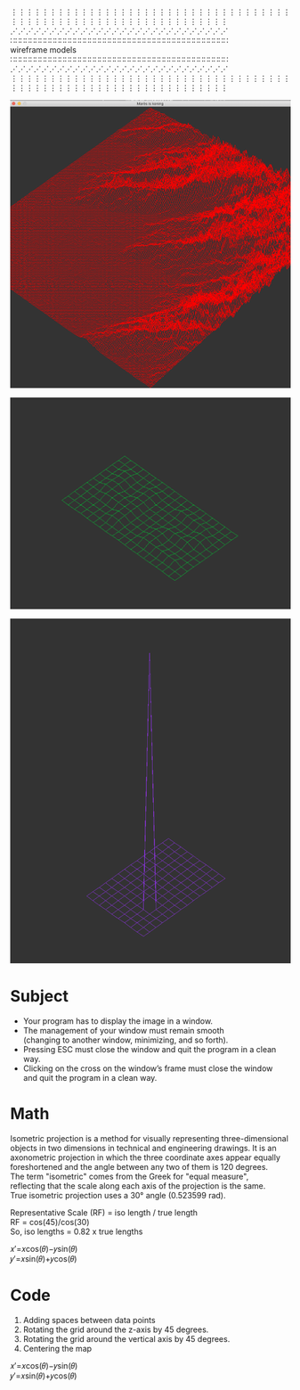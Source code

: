 ⋮⋮⋮⋮⋮⋮⋮⋮⋮⋮⋮⋮⋮⋮⋮⋮⋮⋮⋮⋮⋮⋮⋮⋮⋮⋮⋮⋮⋮⋮⋮⋮⋮⋮⋮⋮⋮⋮⋮⋮⋮⋮⋮⋮⋮⋮⋮⋮⋮⋮⋮⋮⋮⋮⋮⋮⋮⋮⋮⋮⋮⋮⋮⋮  
⋰⋰⋰⋰⋰⋰⋰⋰⋰⋰⋰⋰⋰⋰⋰⋰⋰⋰⋰⋰⋰⋰⋰⋰⋰⋰⋰⋰  
∷∷∷∷∷∷∷∷∷∷∷∷∷∷∷∷∷∷∷∷∷∷∷∷∷∷∷∷∷∷∷∷∷∷∷∷∷∷∷∷∷∷∷∷  
               wireframe models              
∷∷∷∷∷∷∷∷∷∷∷∷∷∷∷∷∷∷∷∷∷∷∷∷∷∷∷∷∷∷∷∷∷∷∷∷∷∷∷∷∷∷∷∷  
⋰⋰⋰⋰⋰⋰⋰⋰⋰⋰⋰⋰⋰⋰⋰⋰⋰⋰⋰⋰⋰⋰⋰⋰⋰⋰⋰⋰  
⋮⋮⋮⋮⋮⋮⋮⋮⋮⋮⋮⋮⋮⋮⋮⋮⋮⋮⋮⋮⋮⋮⋮⋮⋮⋮⋮⋮⋮⋮⋮⋮⋮⋮⋮⋮⋮⋮⋮⋮⋮⋮⋮⋮⋮⋮⋮⋮⋮⋮⋮⋮⋮⋮⋮⋮⋮⋮⋮⋮⋮⋮⋮⋮  

![Alt text](Pictures/fdf1.png "fdf1")

![Alt text](Pictures/fdf2.png "fdf2")

![Alt text](Pictures/fdf3.png "fdf3")
 
# Subject 
- Your program has to display the image in a window.  
- The management of your window must remain smooth  
(changing to another window, minimizing, and so forth).  
- Pressing ESC must close the window and quit the program in a clean way.  
- Clicking on the cross on the window’s frame must close the window  
and quit the program in a clean way.  
  
  
# Math 
Isometric projection is a method for visually representing three-dimensional  
objects in two dimensions in technical and engineering drawings. It is an   
axonometric projection in which the three coordinate axes appear equally   
foreshortened and the angle between any two of them is 120 degrees.  
The term "isometric" comes from the Greek for "equal measure",   
reflecting that the scale along each axis of the projection is the same.  
True isometric projection uses a 30° angle (0.523599 rad).  

Representative Scale (RF) = iso length / true length  
RF = cos(45)/cos(30)  
So, iso lengths = 0.82 x true lengths  

  𝑥′=𝑥cos(𝜃)−𝑦sin(𝜃)  
  𝑦′=𝑥sin(𝜃)+𝑦cos(𝜃)

# Code 
1. Adding spaces between data points  
2. Rotating the grid around the z-axis by 45 degrees. 
3. Rotating the grid around the vertical axis by 45 degrees. 
4. Centering the map  
  
  𝑥′=𝑥cos(𝜃)−𝑦sin(𝜃)  
  𝑦′=𝑥sin(𝜃)+𝑦cos(𝜃)  